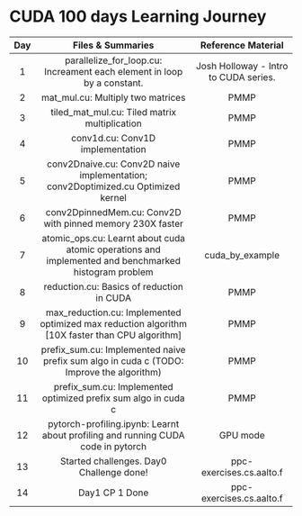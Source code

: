 # CUDA 100 days Learning Journey



Day | Files & Summaries | Reference Material | 
:---: |:---: | :--: |
1 | parallelize_for_loop.cu: Increament each element in loop by a constant. | Josh Holloway - Intro to CUDA series.
2 | mat_mul.cu: Multiply two matrices | PMMP
3 | tiled_mat_mul.cu: Tiled matrix multiplication | PMMP
4 | conv1d.cu: Conv1D implementation | PMMP
5 | conv2Dnaive.cu: Conv2D naive implementation; conv2Doptimized.cu Optimized kernel | PMMP
6 | conv2DpinnedMem.cu: Conv2D with pinned memory 230X faster | PMMP
7 | atomic_ops.cu: Learnt about cuda atomic operations and implemented and benchmarked histogram problem | cuda_by_example
8 | reduction.cu: Basics of reduction in CUDA | PMMP
9 | max_reduction.cu: Implemented optimized max reduction algorithm [10X faster than CPU algorithm] | PMMP
10 | prefix_sum.cu: Implemented naive prefix sum algo in cuda c (TODO: Improve the algorithm) | PMMP
11 | prefix_sum.cu: Implemented optimized prefix sum algo in cuda c | PMMP
12 | pytorch-profiling.ipynb: Learnt about profiling and running CUDA code in pytorch | GPU mode
13 | Started challenges. Day0 Challenge done! | ppc-exercises.cs.aalto.f
14 | Day1 CP 1 Done | ppc-exercises.cs.aalto.f